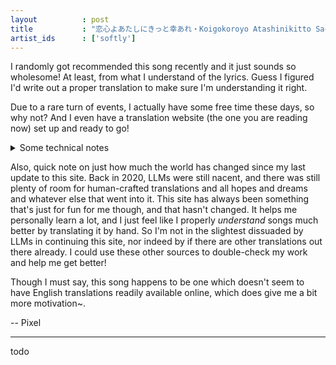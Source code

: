 ```yaml
---
layout          : post
title           : "恋心よあたしにきっと幸あれ・Koigokoroyo Atashinikitto Sachiare・Wish you Happiness My Love!"
artist_ids      : ['softly']
---
```


I randomly got recommended this song recently and it just sounds so wholesome! At least, from what I understand of the lyrics. Guess I figured I'd write out a proper translation to make sure I'm understanding it right.

Due to a rare turn of events, I actually have some free time these days, so why not? And I even have a translation website (the one you are reading now) set up and ready to go!

<p>
<details>
<summary>Some technical notes</summary>
<p>
Caveat on that: I set this website up over 5 years ago, in 2020. I completely forgot I had done this, but turns out I made a kind-of involved website generation procedure, including my own custom preprocessor.
Lyrics are written in a custom markdown-like file format I made, which then sends generated data into <a href="https://jekyllrb.com/">Jekyll</a>, which then generates the site. <a href="https://github.com/pixelchai/translation/tree/24d37310e32bec4614d8f3a43cbb7d9a1dda40e7">Here is the link to the source code if you’re interested</a>.
Thankfully it looks like GitHub pages automatically handles the Jekyll part, so I just gotta run the preprocessor and hope nothing has broken in 5 years. I also don’t exactly remember what my file format supports exactly, but we’ll see. Maybe I’ll even end up giving it more functionality, who knows?
The main thing is the content itself though, and if you’re reading this, it must have all at least sorta worked :)
</p>
<p>
Update: contrary to my fears, I was able to get everything working perfectly pretty seamlessly, and I even <a href="https://github.com/pixelchai/translation/commit/6fb271d33c419eb5ab04b12565fc0ab8bf933b99">improved the preprocessor a bit</a>. Not bad going, me from the past! Especially for something I <a href="{{ site.baseurl }}/about/">self-proclaimed</a> would be “bad”.
I guess it's because my scripts had very few dependencies (in fact the preprocessor only uses standard Python libraries), so less likelihood of something going wrong.
</p>
</details>
</p>

Also, quick note on just how much the world has changed since my last update to this site. Back in 2020, LLMs were still nacent, and there was still plenty of room for human-crafted translations and all hopes and dreams and whatever else that went into it.
This site has always been something that's just for fun for me though, and that hasn't changed.
It helps me personally learn a lot, and I just feel like I properly _understand_ songs much better by translating it by hand.
So I'm not in the slightest dissuaded by LLMs in continuing this site, nor indeed by if there are other translations out there already.
I could use these other sources to double-check my work and help me get better!

Though I must say, this song happens to be one which doesn't seem to have English translations readily available online, which does give me a bit more motivation~.

-- Pixel

---

<div class="lyrics">
<div class="lyrics-section">
<p class="lyrics-translation">
todo
</p>
</div>
</div>
